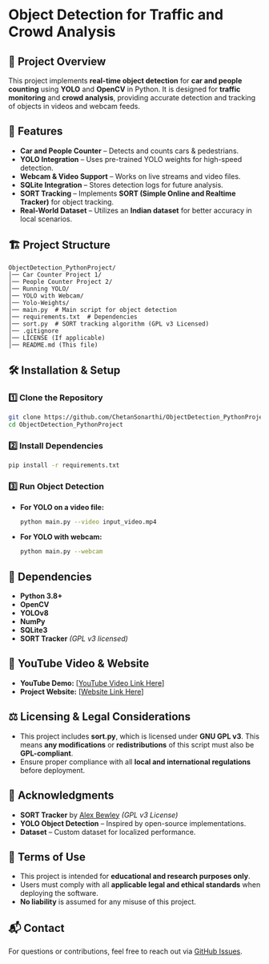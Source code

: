 # Object Detection for Traffic and Crowd Analysis

## 📌 Project Overview
This project implements **real-time object detection** for **car and people counting** using **YOLO** and **OpenCV** in Python. It is designed for **traffic monitoring** and **crowd analysis**, providing accurate detection and tracking of objects in videos and webcam feeds.

## 🚀 Features
- **Car and People Counter** – Detects and counts cars & pedestrians.
- **YOLO Integration** – Uses pre-trained YOLO weights for high-speed detection.
- **Webcam & Video Support** – Works on live streams and video files.
- **SQLite Integration** – Stores detection logs for future analysis.
- **SORT Tracking** – Implements **SORT (Simple Online and Realtime Tracker)** for object tracking.
- **Real-World Dataset** – Utilizes an **Indian dataset** for better accuracy in local scenarios.

## 🏗️ Project Structure
```
ObjectDetection_PythonProject/
│── Car Counter Project 1/
│── People Counter Project 2/
│── Running YOLO/
│── YOLO with Webcam/
│── Yolo-Weights/
│── main.py  # Main script for object detection
│── requirements.txt  # Dependencies
│── sort.py  # SORT tracking algorithm (GPL v3 Licensed)
│── .gitignore
│── LICENSE (If applicable)
│── README.md (This file)
```

## 🛠️ Installation & Setup
### **1️⃣ Clone the Repository**
```sh
git clone https://github.com/ChetanSonarthi/ObjectDetection_PythonProject.git
cd ObjectDetection_PythonProject
```
### **2️⃣ Install Dependencies**
```sh
pip install -r requirements.txt
```

### **3️⃣ Run Object Detection**
- **For YOLO on a video file:**
  ```sh
  python main.py --video input_video.mp4
  ```
- **For YOLO with webcam:**
  ```sh
  python main.py --webcam
  ```

## 📂 Dependencies
- **Python 3.8+**
- **OpenCV**
- **YOLOv8**
- **NumPy**
- **SQLite3**
- **SORT Tracker** *(GPL v3 licensed)*

## 🎥 YouTube Video & Website
- **YouTube Demo:** [[YouTube Video Link Here](https://youtu.be/WgPbbWmnXJ8?si=HLHE0jM1RWhEvqLu)]
- **Project Website:** [[Website Link Here](https://www.computervision.zone/courses/object-detection-course/)]

## ⚖️ Licensing & Legal Considerations
- This project includes **sort.py**, which is licensed under **GNU GPL v3**. This means **any modifications** or **redistributions** of this script must also be **GPL-compliant**.
- Ensure proper compliance with all **local and international regulations** before deployment.

## 📢 Acknowledgments
- **SORT Tracker** by [Alex Bewley](https://github.com/abewley/sort) *(GPL v3 License)*
- **YOLO Object Detection** – Inspired by open-source implementations.
- **Dataset** – Custom dataset for localized performance.

## 📜 Terms of Use
- This project is intended for **educational and research purposes only**.
- Users must comply with all **applicable legal and ethical standards** when deploying the software.
- **No liability** is assumed for any misuse of this project.

## 📬 Contact
For questions or contributions, feel free to reach out via [GitHub Issues](https://github.com/ChetanSonarthi/ObjectDetection_PythonProject/issues).



